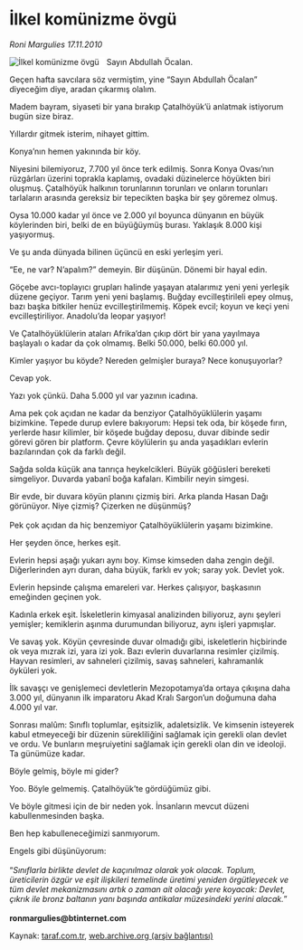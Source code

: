 # İlkel komünizme övgü

*Roni Margulies 17.11.2010*

<div class="yazi"><img align="left" alt="İlkel komünizme övgü" border="0" src="http://www.taraf.com.tr/fotoraflar/makaleler/ilkel-komunizme-ovgu_8560_orijinal.jpg" style="border-right-width:10px; border-color:#FFFFFF"/><p>Sayın Abdullah Öcalan.</p>
<p>Geçen hafta savcılara söz vermiştim, yine “Sayın Abdullah Öcalan” diyeceğim diye, aradan çıkarmış olalım.</p>
<p>Madem bayram, siyaseti bir yana bırakıp Çatalhöyük’ü anlatmak istiyorum bugün size biraz.</p>
<p>Yıllardır gitmek isterim, nihayet gittim.</p>
<p>Konya’nın hemen yakınında bir köy.</p>
<p>Niyesini bilemiyoruz, 7.700 yıl önce terk edilmiş. Sonra Konya Ovası’nın rüzgârları üzerini toprakla kaplamış, ovadaki düzinelerce höyükten biri oluşmuş. Çatalhöyük halkının torunlarının torunları ve onların torunları tarlaların arasında gereksiz bir tepecikten başka bir şey göremez olmuş.</p>
<p>Oysa 10.000 kadar yıl önce ve 2.000 yıl boyunca dünyanın en büyük köylerinden biri, belki de en büyüğüymüş burası. Yaklaşık 8.000 kişi yaşıyormuş.</p>
<p>Ve şu anda dünyada bilinen üçüncü en eski yerleşim yeri.</p>
<p>“Ee, ne var? N’apalım?” demeyin. Bir düşünün. Dönemi bir hayal edin.</p>
<p>Göçebe avcı-toplayıcı grupları halinde yaşayan atalarımız yeni yeni yerleşik düzene geçiyor. Tarım yeni yeni başlamış. Buğday evcilleştirileli epey olmuş, bazı başka bitkiler henüz evcilleştirilmemiş. Köpek evcil; koyun ve keçi yeni evcilleştiriliyor. Anadolu’da leopar yaşıyor!</p>
<p>Ve Çatalhöyüklülerin ataları Afrika’dan çıkıp dört bir yana yayılmaya başlayalı o kadar da çok olmamış. Belki 50.000, belki 60.000 yıl.</p>
<p>Kimler yaşıyor bu köyde? Nereden gelmişler buraya? Nece konuşuyorlar?</p>
<p>Cevap yok.</p>
<p>Yazı yok çünkü. Daha 5.000 yıl var yazının icadına.</p>
<p>Ama pek çok açıdan ne kadar da benziyor Çatalhöyüklülerin yaşamı bizimkine. Tepede durup evlere bakıyorum: Hepsi tek oda, bir köşede fırın, yerlerde hasır kilimler, bir köşede buğday deposu, duvar dibinde sedir görevi gören bir platform. Çevre köylülerin şu anda yaşadıkları evlerin bazılarından çok da farklı değil.</p>
<p>Sağda solda küçük ana tanrıça heykelcikleri. Büyük göğüsleri bereketi simgeliyor. Duvarda yabanî boğa kafaları. Kimbilir neyin simgesi.</p>
<p>Bir evde, bir duvara köyün planını çizmiş biri. Arka planda Hasan Dağı görünüyor. Niye çizmiş? Çizerken ne düşünmüş?<br/> <br/>Pek çok açıdan da hiç benzemiyor Çatalhöyüklülerin yaşamı bizimkine.</p>
<p>Her şeyden önce, herkes eşit.</p>
<p>Evlerin hepsi aşağı yukarı aynı boy. Kimse kimseden daha zengin değil. Diğerlerinden ayrı duran, daha büyük, farklı ev yok; saray yok. Devlet yok.</p>
<p>Evlerin hepsinde çalışma emareleri var. Herkes çalışıyor, başkasının emeğinden geçinen yok.</p>
<p>Kadınla erkek eşit. İskeletlerin kimyasal analizinden biliyoruz, aynı şeyleri yemişler; kemiklerin aşınma durumundan biliyoruz, aynı işleri yapmışlar.</p>
<p>Ve savaş yok. Köyün çevresinde duvar olmadığı gibi, iskeletlerin hiçbirinde ok veya mızrak izi, yara izi yok. Bazı evlerin duvarlarına resimler çizilmiş. Hayvan resimleri, av sahneleri çizilmiş, savaş sahneleri, kahramanlık öyküleri yok.</p>
<p>İlk savaşçı ve genişlemeci devletlerin Mezopotamya’da ortaya çıkışına daha 3.000 yıl, dünyanın ilk imparatoru Akad Kralı Sargon’un doğumuna daha 4.000 yıl var.</p>
<p>Sonrası malûm: Sınıflı toplumlar, eşitsizlik, adaletsizlik. Ve kimsenin isteyerek kabul etmeyeceği bir düzenin sürekliliğini sağlamak için gerekli olan devlet ve ordu. Ve bunların meşruiyetini sağlamak için gerekli olan din ve ideoloji. Ta günümüze kadar.</p>
<p>Böyle gelmiş, böyle mi gider?</p>
<p>Yoo. Böyle gelmemiş. Çatalhöyük’te gördüğümüz gibi.</p>
<p>Ve böyle gitmesi için de bir neden yok. İnsanların mevcut düzeni kabullenmesinden başka.</p>
<p>Ben hep kabulleneceğimizi sanmıyorum.</p>
<p>Engels gibi düşünüyorum:<br/><br/>“<i>Sınıflarla birlikte devlet de kaçınılmaz olarak yok olacak. Toplum, üreticilerin özgür ve eşit ilişkileri temelinde üretimi yeniden örgütleyecek ve tüm devlet mekanizmasını artık o zaman ait olacağı yere koyacak: Devlet, çıkrık ile bronz baltanın yanı başında antikalar müzesindeki yerini alacak.</i>”<br/><br/><b>ronmargulies@btinternet.com</b> </p></div>

Kaynak: [taraf.com.tr](http://www.taraf.com.tr:80/roni-margulies/makale-ilkel-komunizme-ovgu.htm), [web.archive.org (arşiv bağlantısı)](http://web.archive.org/web/20101118235047/http://www.taraf.com.tr:80/roni-margulies/makale-ilkel-komunizme-ovgu.htm)
